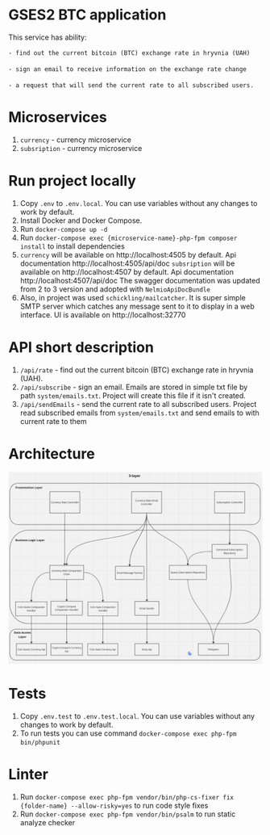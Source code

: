 # GSES2 BTC application

This service has ability:

    - find out the current bitcoin (BTC) exchange rate in hryvnia (UAH)

    - sign an email to receive information on the exchange rate change

    - a request that will send the current rate to all subscribed users.

# Microservices
1. `currency` - currency microservice
2. `subsription` - currency microservice

# Run project locally
1. Copy `.env` to `.env.local`. You can use variables without any changes to work by default.
2. Install Docker and Docker Compose.
3. Run `docker-compose up -d`
4. Run `docker-compose exec {microservice-name}-php-fpm composer install` to install dependencies
4. `currency` will be available on http://localhost:4505 by default. Api documentation http://localhost:4505/api/doc
   `subsription` will be available on http://localhost:4507 by default. Api documentation http://localhost:4507/api/doc
The swagger documentation was updated from 2 to 3 version and adopted with `NelmioApiDocBundle`
5. Also, in project was used `schickling/mailcatcher`. It is super simple SMTP server which catches 
any message sent to it to display in a web interface. UI is available on http://localhost:32770

# API short description
1. `/api/rate` - find out the current bitcoin (BTC) exchange rate in hryvnia (UAH).
2. `/api/subscribe` - sign an email. Emails are stored in simple txt file by path `system/emails.txt`. Project will create this file if it isn't created.
3. `/api/sendEmails` - send the current rate to all subscribed users. Project read subscribed emails from `system/emails.txt` and send emails to with current rate to them

# Architecture
![](docs/architecture.png)

# Tests
1. Copy `.env.test` to `.env.test.local`. You can use variables without any changes to work by default.
2. To run tests you can use command `docker-compose exec php-fpm bin/phpunit`

# Linter
1. Run `docker-compose exec php-fpm vendor/bin/php-cs-fixer fix {folder-name} --allow-risky=yes` to run code style fixes
2. Run `docker-compose exec php-fpm vendor/bin/psalm` to run static analyze checker 